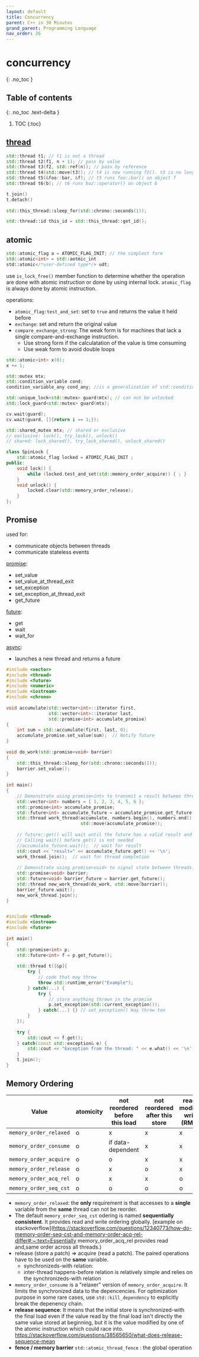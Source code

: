 ```yaml
---
layout: default
title: Concurrency
parent: C++ in 30 Minutes
grand_parent: Programming Language
nav_order: 26
---
```


# concurrency
{: .no_toc }

## Table of contents
{: .no_toc .text-delta }

1. TOC
{:toc}

## [thread](https://en.cppreference.com/w/cpp/thread/thread/thread)

```c++
std::thread t1; // t1 is not a thread
std::thread t2(f1, n + 1); // pass by value
std::thread t3(f2, std::ref(n)); // pass by reference
std::thread t4(std::move(t3)); // t4 is now running f2(). t3 is no longer a thread
std::thread t5(&foo::bar, &f); // t5 runs foo::bar() on object f
std::thread t6(b); // t6 runs baz::operator() on object b

t.join()
t.detach()
  
std::this_thread::sleep_for(std::chrono::seconds(1));

std::thread::id this_id = std::this_thread::get_id();
```

## atomic

```c++
std::atomic_flag a = ATOMIC_FLAG_INIT; // the simplest form
std::atomic<int> = std::aotmic_int
std::atomic</*user-defined type*/> udt;
```

use `is_lock_free()` member function to determine whether the operation are done with atomic instruction or done by using internal lock. `atomic_flag` is always done by atomic instruction.

operations:

- `atomic_flag:test_and_set`: set to `true` and returns the value it held before
- `exchange`: set and return the original value
- `compare_exchange_strong`: The weak form is for machines that lack a single compare-and-exchange instruction. 
  - Use strong form if the calculatation of the value is time consuming
  - Use weak form to avoid double loops

```c++
std::atomic<int> x(0);
x += 1;

std::mutex mtx;
std::condition_variable cond;
condition_variable_any cond_any; //is a generalization of std::condition_variable. Whereas std::condition_variable works only on std::unique_lock<std::mutex>, condition_variable_any can operate on any lock that meets the BasicLockable requirements.

std::unique_lock<std::mutex> guard(mtx); // can not be unlocked
std::lock_guard<std::mutex> guard(mtx);

cv.wait(guard);
cv.wait(guard, []{return i == 1;});

std::shared_mutex mtx; // shared or exclusive
// exclusive: lock(), try_lock(), unlock()
// shared: lock_shared(), try_lock_shared(), unlock_shared()
```

```c++
class SpinLock {
    std::atomic_flag locked = ATOMIC_FLAG_INIT ;
public:
    void lock() {
        while (locked.test_and_set(std::memory_order_acquire)) { ; }
    }
    void unlock() {
        locked.clear(std::memory_order_release);
    }
};
```

## Promise

used for:

- communicate objects between threads
- communicate stateless events

[promise](https://en.cppreference.com/w/cpp/thread/promise):

- set_value
- set_value_at_thread_exit
- set_exception
- set_exception_at_thread_exit
- get_future

[future](https://en.cppreference.com/w/cpp/thread/future):

- get
- wait
- wait_for

[async](https://en.cppreference.com/w/cpp/thread/async):

- launches a new thread and returns a future

```c++
#include <vector>
#include <thread>
#include <future>
#include <numeric>
#include <iostream>
#include <chrono>
 
void accumulate(std::vector<int>::iterator first,
                std::vector<int>::iterator last,
                std::promise<int> accumulate_promise)
{
    int sum = std::accumulate(first, last, 0);
    accumulate_promise.set_value(sum);  // Notify future
}
 
void do_work(std::promise<void> barrier)
{
    std::this_thread::sleep_for(std::chrono::seconds(1));
    barrier.set_value();
}
 
int main()
{
    // Demonstrate using promise<int> to transmit a result between threads.
    std::vector<int> numbers = { 1, 2, 3, 4, 5, 6 };
    std::promise<int> accumulate_promise;
    std::future<int> accumulate_future = accumulate_promise.get_future();
    std::thread work_thread(accumulate, numbers.begin(), numbers.end(),
                            std::move(accumulate_promise));
 
    // future::get() will wait until the future has a valid result and retrieves it.
    // Calling wait() before get() is not needed
    //accumulate_future.wait();  // wait for result
    std::cout << "result=" << accumulate_future.get() << '\n';
    work_thread.join();  // wait for thread completion
 
    // Demonstrate using promise<void> to signal state between threads.
    std::promise<void> barrier;
    std::future<void> barrier_future = barrier.get_future();
    std::thread new_work_thread(do_work, std::move(barrier));
    barrier_future.wait();
    new_work_thread.join();
}


#include <thread>
#include <iostream>
#include <future>
 
int main()
{
    std::promise<int> p;
    std::future<int> f = p.get_future();
 
    std::thread t([&p]{
        try {
            // code that may throw
            throw std::runtime_error("Example");
        } catch(...) {
            try {
                // store anything thrown in the promise
                p.set_exception(std::current_exception());
            } catch(...) {} // set_exception() may throw too
        }
    });
 
    try {
        std::cout << f.get();
    } catch(const std::exception& e) {
        std::cout << "Exception from the thread: " << e.what() << '\n';
    }
    t.join();
}
```

## Memory Ordering

| Value                  | atomicity | not reordered before this load | not reordered after this store | read-modify-write (RMW) |
| ---------------------- | --------- | ------------------------------ | ------------------------------ | ----------------------- |
| `memory_order_relaxed` | o         | x                              | x                              | x                       |
| `memory_order_consume` | o         | if data-dependent              | x                              | x                       |
| `memory_order_acquire` | o         | o                              | x                              | x                       |
| `memory_order_release` | o         | x                              | o                              | x                       |
| `memory_order_acq_rel` | o         | x                              | x                              | o                       |
| `memory_order_seq_cst` | o         | o                              | o                              | o                       |

- `memory_order_relaxed`: the **only** requirement is that accesses to a **single** variable from the **same** thread can not be reorder.
- The default `memory_order_seq_cst` odering is named **sequentially consistent**. It provides read and write ordering globally. [example on stackoverflow](https://stackoverflow.com/questions/12340773/how-do-memory-order-seq-cst-and-memory-order-acq-rel-differ#:~:text=Essentially memory_order_acq_rel provides read and,same order across all threads.)
- release (store a patch) => acquire (read a patch). The paired operations have to be used on the **same** variable. 
  - synchronizeds-with relation:
  - inter-thread happens-before relation is relatively simple and relies on the synchronizeds-with relation
- `memory_order_consume` is a "relaxer" version of `memory_order_acquire`. It limits the synchronized data to the depencencies. For optimization purpose in some rare cases, use `std::kill_dependency` to explicitly break the depenency chain.
- **release sequence**: It means that the initial store is synchronized-with the final load even if the value read by the final load isn't directly the same value stored at beginning, but it is the value modified by one of the atomic instruction which could race into. https://stackoverflow.com/questions/38565650/what-does-release-sequence-mean
- **fence / memory barrier** `std::atomic_thread_fence` : the global operation


